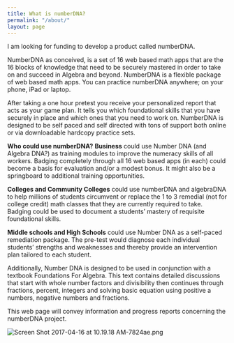 ```yaml
---
title: What is numberDNA?
permalink: "/about/"
layout: page
---
```


I am looking for funding to develop a product called numberDNA.

NumberDNA as conceived, is a set of 16 web based math apps that are the 16 blocks of knowledge that need to be securely mastered in order to take on and succeed in Algebra and beyond. NumberDNA is a flexible package of web based math apps.  You can practice numberDNA anywhere; on your phone, iPad or laptop. 

After taking a one hour pretest you receive your
personalized report that acts as your game plan.  It tells you which foundational skills that you have securely in place and which ones that you need to work on. NumberDNA is designed to be self paced and self directed with tons of support both online or via downloadable hardcopy practice sets. 

**Who could use numberDNA?**
**Business** could use Number DNA (and Algebra DNA?) as training modules to improve the numeracy skills of all workers.  Badging completely through all 16 web based apps (in each) could become a basis for evaluation and/or a modest bonus.  It might also be a springboard to additional training opportunities.

**Colleges and Community Colleges** could use numberDNA and algebraDNA to help millions of students circumvent or replace the 1 to 3 remedial (not for college credit) math classes that they are currently required to take.  Badging could be used to document a students’ mastery of requisite foundational skills.

**Middle schools and High Schools** could use Number DNA as a self-paced remediation package.  The pre-test would diagnose each individual students’ strengths and weaknesses and thereby provide an intervention plan tailored to each student.

Additionally, Number DNA is designed to be used in conjunction with a textbook 
Foundations For Algebra.  This text contains detailed discussions that start with whole number factors and divisibility then continues through fractions, percent, integers and solving basic equation using positive a numbers, negative numbers and fractions. 



This web page will convey information and progress reports concerning the numberDNA project. 

![Screen Shot 2017-04-16 at 10.19.18 AM-7824ae.png](/uploads/Screen%20Shot%202017-04-16%20at%2010.19.18%20AM-7824ae.png)